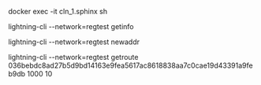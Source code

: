 docker exec -it cln_1.sphinx sh

lightning-cli --network=regtest getinfo

lightning-cli --network=regtest newaddr

lightning-cli --network=regtest getroute 036bebdc8ad27b5d9bd14163e9fea5617ac8618838aa7c0cae19d43391a9feb9db 1000 10
